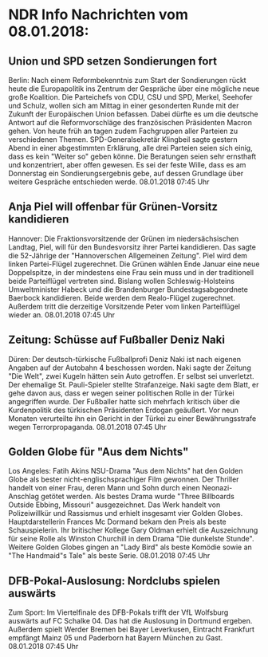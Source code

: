 # NDR Info Nachrichten vom 08.01.2018:


## Union und SPD setzen Sondierungen fort
Berlin: Nach einem Reformbekenntnis zum Start der Sondierungen rückt heute die Europapolitik ins Zentrum der Gespräche über eine mögliche neue große Koalition. Die Parteichefs von CDU, CSU und SPD, Merkel, Seehofer und Schulz, wollen sich am Mittag in einer gesonderten Runde mit der Zukunft der Europäischen Union befassen. Dabei dürfte es um die deutsche Antwort auf die Reformvorschläge des französischen Präsidenten Macron gehen. Von heute früh an tagen zudem Fachgruppen aller Parteien zu verschiedenen Themen. SPD-Generalsekretär Klingbeil sagte gestern Abend in einer abgestimmten Erklärung, alle drei Parteien seien sich einig, dass es kein "Weiter so" geben könne. Die Beratungen seien sehr ernsthaft und konzentriert, aber offen gewesen. Es sei der feste Wille, dass es am Donnerstag ein Sondierungsergebnis gebe, auf dessen Grundlage über weitere Gespräche entschieden werde. 08.01.2018 07:45 Uhr 

## Anja Piel will offenbar für Grünen-Vorsitz kandidieren
Hannover: Die Fraktionsvorsitzende der Grünen im niedersächsischen Landtag, Piel, will für den Bundesvorsitz ihrer Partei kandidieren. Das sagte die 52-Jährige der "Hannoverschen Allgemeinen Zeitung". Piel wird dem linken Partei-Flügel zugerechnet. Die Grünen wählen Ende Januar eine neue Doppelspitze, in der mindestens eine Frau sein muss und in der traditionell beide Parteiflügel vertreten sind. Bislang wollen Schleswig-Holsteins Umweltminister Habeck und die Brandenburger Bundestagsabgeordnete Baerbock kandidieren. Beide werden dem Realo-Flügel zugerechnet. Außerdem tritt die derzeitige Vorsitzende Peter vom linken Parteiflügel wieder an. 08.01.2018 07:45 Uhr 

## Zeitung: Schüsse auf Fußballer Deniz Naki
Düren: Der deutsch-türkische Fußballprofi Deniz Naki ist nach eigenen Angaben auf der Autobahn 4 beschossen worden. Naki sagte der Zeitung "Die Welt", zwei Kugeln hätten sein Auto getroffen. Er selbst sei unverletzt. Der ehemalige St. Pauli-Spieler stellte Strafanzeige. Naki sagte dem Blatt, er gehe davon aus, dass er wegen seiner politischen Rolle in der Türkei angegriffen wurde. Der Fußballer hatte sich mehrfach kritisch über die Kurdenpolitik des türkischen Präsidenten Erdogan geäußert. Vor neun Monaten verurteilte ihn ein Gericht in der Türkei zu einer Bewährungsstrafe wegen Terrorpropaganda. 08.01.2018 07:45 Uhr 

## Golden Globe für "Aus dem Nichts"
Los Angeles: Fatih Akins NSU-Drama "Aus dem Nichts" hat den Golden Globe als bester nicht-englischsprachiger Film gewonnen. Der Thriller handelt von einer Frau, deren Mann und Sohn durch einen Neonazi-Anschlag getötet werden. Als bestes Drama wurde "Three Billboards Outside Ebbing, Missouri" ausgezeichnet. Das Werk handelt von Polizeiwillkür und Rassismus und erhielt insgesamt vier Golden Globes. Hauptdarstellerin Frances Mc Dormand bekam den Preis als beste Schauspielerin. Ihr britischer Kollege Gary Oldman erhielt die Auszeichnung für seine Rolle als Winston Churchill in dem Drama "Die dunkelste Stunde". Weitere Golden Globes gingen an "Lady Bird" als beste Komödie sowie an "The Handmaid"s Tale" als beste Serie. 08.01.2018 07:45 Uhr 

## DFB-Pokal-Auslosung: Nordclubs spielen auswärts
Zum Sport: Im Viertelfinale des DFB-Pokals trifft der VfL Wolfsburg auswärts auf FC Schalke 04. Das hat die Auslosung in Dortmund ergeben. Außerdem spielt Werder Bremen bei Bayer Leverkusen, Eintracht Frankfurt empfängt Mainz 05 und Paderborn hat Bayern München zu Gast. 08.01.2018 07:45 Uhr 
